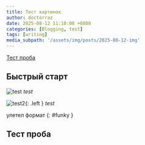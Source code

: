 ```yaml
---
title: Тест картинок
author: doctorraz
date: 2025-08-12 11:10:00 +0800
categories: [Blogging, test]
tags: [writing]
media_subpath: '/assets/img/posts/2025-08-12-img'
---
```


[Тест проба](#Тест-проба)

## Быстрый старт
 
![test](Accelerators_menu.png)
_test_

![test2](/Accelerators_menu.png){: .left }
_test_





улетел формат
{: #funky }


## Тест проба